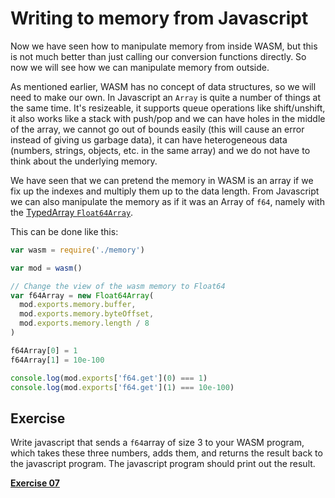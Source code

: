 # Writing to memory from Javascript

Now we have seen how to manipulate memory from inside WASM, but this is not much
better than just calling our conversion functions directly. So now we will see
how we can manipulate memory from outside.

As mentioned earlier, WASM has no concept of data structures, so we will need to
make our own. In Javascript an `Array` is quite a number of things at the same
time. It's resizeable, it supports queue operations like shift/unshift, it also
works like a stack with push/pop and we can have holes in the middle of the
array, we cannot go out of bounds easily (this will cause an error instead of
giving us garbage data), it can have heterogeneous data (numbers, strings,
objects, etc. in the same array) and we do not have to think about the
underlying memory.

We have seen that we can pretend the memory in WASM is an array if we fix up
the indexes and multiply them up to the data length. From Javascript we can
also manipulate the memory as if it was an Array of `f64`, namely with the
[TypedArray `Float64Array`](https://developer.mozilla.org/en-US/docs/Web/JavaScript/Reference/Global_Objects/Float64Array).

This can be done like this:

```js
var wasm = require('./memory')

var mod = wasm()

// Change the view of the wasm memory to Float64
var f64Array = new Float64Array(
  mod.exports.memory.buffer,
  mod.exports.memory.byteOffset,
  mod.exports.memory.length / 8
)

f64Array[0] = 1
f64Array[1] = 10e-100

console.log(mod.exports['f64.get'](0) === 1)
console.log(mod.exports['f64.get'](1) === 10e-100)
```

## Exercise

Write javascript that sends a `f64`array of size 3 to your WASM program, which
takes these three numbers, adds them, and returns the result back to the
javascript program. The javascript program should print out the result.

[**Exercise 07**](../07)
